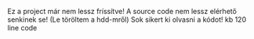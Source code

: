 Ez a project már nem lessz fríssítve!
A source code nem lessz elérhető senkinek se! (Le töröltem a hdd-mről)
Sok sikert ki olvasni a kódot!
kb 120 line code
